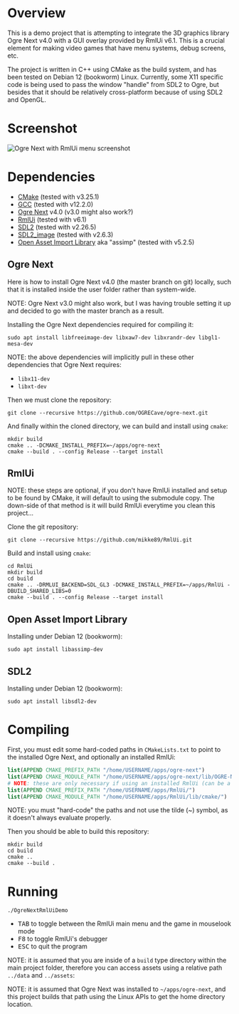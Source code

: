 # Overview

This is a demo project that is attempting to integrate the 3D graphics library Ogre Next v4.0 with a GUI overlay provided by RmlUi v6.1. This is a crucial element for making video games that have menu systems, debug screens, etc.

The project is written in C++ using CMake as the build system, and has been tested on Debian 12 (bookworm) Linux. Currently, some X11 specific code is being used to pass the window "handle" from SDL2 to Ogre, but besides that it should be relatively cross-platform because of using SDL2 and OpenGL.

# Screenshot

<img alt="Ogre Next with RmlUi menu screenshot" src="https://github.com/user-attachments/assets/439eae31-c8f8-4c29-8877-a00c111026ee" />

# Dependencies

* [CMake](https://gitlab.kitware.com/cmake/cmake) (tested with v3.25.1)
* [GCC](https://gcc.gnu.org/) (tested with v12.2.0)
* [Ogre Next](https://github.com/OGRECave/ogre-next) v4.0 (v3.0 might also work?)
* [RmlUi](https://github.com/mikke89/RmlUi) (tested with v6.1)
* [SDL2](https://github.com/libsdl-org/SDL) (tested with v2.26.5)
* [SDL2_image](https://github.com/libsdl-org/SDL_image) (tested with v2.6.3)
* [Open Asset Import Library](https://github.com/assimp/assimp) aka "assimp" (tested with v5.2.5)

## Ogre Next

Here is how to install Ogre Next v4.0 (the master branch on git) locally, such that it is installed inside the user folder rather than system-wide.

NOTE: Ogre Next v3.0 might also work, but I was having trouble setting it up and decided to go with the master branch as a result.

Installing the Ogre Next dependencies required for compiling it:

```
sudo apt install libfreeimage-dev libxaw7-dev libxrandr-dev libgl1-mesa-dev
```

NOTE: the above dependencies will implicitly pull in these other dependencies that Ogre Next requires:

* `libx11-dev`
* `libxt-dev`

Then we must clone the repository:

```
git clone --recursive https://github.com/OGRECave/ogre-next.git
```

And finally within the cloned directory, we can build and install using `cmake`:

```
mkdir build
cmake .. -DCMAKE_INSTALL_PREFIX=~/apps/ogre-next
cmake --build . --config Release --target install
```

## RmlUi

NOTE: these steps are optional, if you don't have RmlUi installed and setup to be found by CMake, it will default to using the submodule copy. The down-side of that method is it will build RmlUi everytime you clean this project...

Clone the git repository:

```
git clone --recursive https://github.com/mikke89/RmlUi.git
```

Build and install using `cmake`:

```
cd RmlUi
mkdir build
cd build
cmake .. -DRMLUI_BACKEND=SDL_GL3 -DCMAKE_INSTALL_PREFIX=~/apps/RmlUi -DBUILD_SHARED_LIBS=0
cmake --build . --config Release --target install
```

## Open Asset Import Library

Installing under Debian 12 (bookworm):

```
sudo apt install libassimp-dev
```

## SDL2

Installing under Debian 12 (bookworm):

```
sudo apt install libsdl2-dev
```

# Compiling

First, you must edit some hard-coded paths in `CMakeLists.txt` to point to the installed Ogre Next, and optionally an installed RmlUi:

```cmake
list(APPEND CMAKE_PREFIX_PATH "/home/USERNAME/apps/ogre-next")
list(APPEND CMAKE_MODULE_PATH "/home/USERNAME/apps/ogre-next/lib/OGRE-Next/cmake/")
# NOTE: these are only necessary if using an installed RmlUi (can be a good idea if sharing it among projects)
list(APPEND CMAKE_PREFIX_PATH "/home/USERNAME/apps/RmlUi/")
list(APPEND CMAKE_MODULE_PATH "/home/USERNAME/apps/RmlUi/lib/cmake/")
```

NOTE: you must "hard-code" the paths and not use the tilde (~) symbol, as it doesn't always evaluate properly.

Then you should be able to build this repository:

```
mkdir build
cd build
cmake ..
cmake --build .
```

# Running

```
./OgreNextRmlUiDemo
```

* <kbd>TAB</kbd> to toggle between the RmlUi main menu and the game in mouselook mode
* <kbd>F8</kbd> to toggle RmlUi's debugger
* <kbd>ESC</kbd> to quit the program

NOTE: it is assumed that you are inside of a `build` type directory within the main project folder, therefore you can access assets using a relative path `../data` and `../assets`:

NOTE: it is assumed that Ogre Next was installed to `~/apps/ogre-next`, and this project builds that path using the Linux APIs to get the home directory location.
